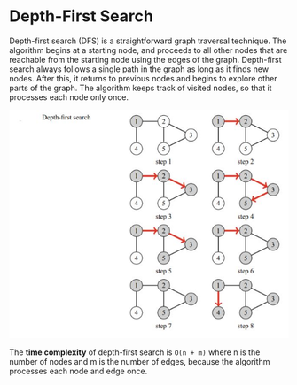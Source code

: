 # Depth-First Search
Depth-first search (DFS) is a straightforward graph traversal technique. The algorithm begins at a starting node, and proceeds to all other nodes that are reachable from the starting node using the edges of the graph.
Depth-first search always follows a single path in the graph as long as it finds new nodes. After this, it returns to previous nodes and begins to explore other parts of the graph. The algorithm keeps track of visited nodes, so that it processes each node only once.

![](imgs/dfs.jpg)

The **time complexity** of depth-first search is `O(n + m)` where n is the number of nodes and m is the number of edges, because the algorithm processes each node and edge once.